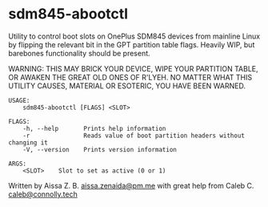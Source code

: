 # sdm845-abootctl
Utility to control boot slots on OnePlus SDM845 devices from mainline Linux by flipping the relevant bit in the GPT partition table flags. Heavily WIP, but barebones functionality should be present.

WARNING: THIS MAY BRICK YOUR DEVICE, WIPE YOUR PARTITION TABLE, OR AWAKEN THE GREAT OLD ONES OF R'LYEH. NO MATTER WHAT THIS UTILITY CAUSES, MATERIAL OR ESOTERIC, YOU HAVE BEEN WARNED.
```
USAGE:
    sdm845-abootctl [FLAGS] <SLOT>

FLAGS:
    -h, --help       Prints help information
    -r               Reads value of boot partition headers without changing it
    -V, --version    Prints version information

ARGS:
    <SLOT>    Slot to set as active (0 or 1)
```
Written by Aissa Z. B. <aissa.zenaida@pm.me> with great help from Caleb C. <caleb@connolly.tech>

